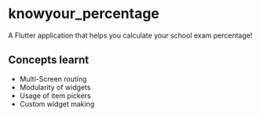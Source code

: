 # knowyour_percentage

A  Flutter application that helps you calculate  your school exam percentage!

## Concepts learnt
- Multi-Screen routing
- Modularity of widgets 
- Usage of item pickers 
- Custom widget making

